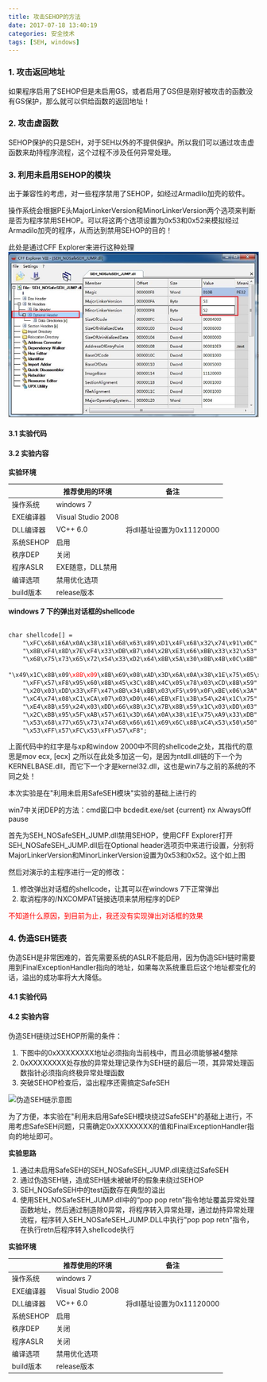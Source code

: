```yaml
---
title: 攻击SEHOP的方法
date: 2017-07-18 13:40:19
categories: 安全技术
tags: [SEH, windows]
---
```


### 1. 攻击返回地址

如果程序启用了SEHOP但是未启用GS，或者启用了GS但是刚好被攻击的函数没有GS保护，那么就可以供给函数的返回地址！

### 2. 攻击虚函数

SEHOP保护的只是SEH，对于SEH以外的不提供保护。所以我们可以通过攻击虚函数来劫持程序流程，这个过程不涉及任何异常处理。

### 3. 利用未启用SEHOP的模块

出于兼容性的考虑，对一些程序禁用了SEHOP，如经过Armadilo加壳的软件。

操作系统会根据PE头MajorLinkerVersion和MinorLinkerVersion两个选项来判断是否为程序禁用SEHOP。可以将这两个选项设置为0x53和0x52来模拟经过Armadilo加壳的程序，从而达到禁用SEHOP的目的！

此处是通过CFF Explorer来进行这种处理
![CFF Explorer修改PE头来禁用SEHOP](/images/2017-07-18/set_version.jpg)

#### 3.1 实验代码

#### 3.2 实验内容

<b>实验环境</b>

||推荐使用的环境|备注|
|--|--|--|
|操作系统|windows 7||
|EXE编译器|Visual Studio 2008||
|DLL编译器|VC++ 6.0| 将dll基址设置为0x11120000|
|系统SEHOP|启用||
|秩序DEP|关闭||
|程序ASLR|EXE随意，DLL禁用||
|编译选项|禁用优化选项||
|build版本|release版本||

<b>windows 7 下的弹出对话框的shellcode</b>
<pre><code>
char shellcode[] = 
    "\xFC\x68\x6A\x0A\x38\x1E\x68\x63\x89\xD1\x4F\x68\x32\x74\x91\x0C"
    "\x8B\xF4\x8D\x7E\xF4\x33\xDB\xB7\x04\x2B\xE3\x66\xBB\x33\x32\x53"
    "\x68\x75\x73\x65\x72\x54\x33\xD2\x64\x8B\x5A\x30\x8B\x4B\x0C\x8B"
    "\x49\x1C\x8B\x09<font color=#f00>\x8B\x09</font>\x8B\x69\x08\xAD\x3D\x6A\x0A\x38\x1E\x75\x05\x95"
    "\xFF\x57\xF8\x95\x60\x8B\x45\x3C\x8B\x4C\x05\x78\x03\xCD\x8B\x59"
    "\x20\x03\xDD\x33\xFF\x47\x8B\x34\xBB\x03\xF5\x99\x0F\xBE\x06\x3A"
    "\xC4\x74\x08\xC1\xCA\x07\x03\xD0\x46\xEB\xF1\x3B\x54\x24\x1C\x75"
    "\xE4\x8B\x59\x24\x03\xDD\x66\x8B\x3C\x7B\x8B\x59\x1C\x03\xDD\x03"
    "\x2C\xBB\x95\x5F\xAB\x57\x61\x3D\x6A\x0A\x38\x1E\x75\xA9\x33\xDB"
    "\x53\x68\x77\x65\x73\x74\x68\x66\x61\x69\x6C\x8B\xC4\x53\x50\x50"
    "\x53\xFF\x57\xFC\x53\xFF\x57\xF8";
</code></pre>

上面代码中的红字是与xp和window 2000中不同的shellcode之处，其指代的意思是mov ecx, [ecx]
之所以在此处多加这一句，是因为ntdll.dll链的下一个为KERNELBASE.dll，而它下一个才是kernel32.dll，这也是win7与之前的系统的不同之处！

本次实验是在"利用未启用SafeSEH模块"实验的基础上进行的

win7中关闭DEP的方法：cmd窗口中
bcdedit.exe/set {current} nx AlwaysOff pause

首先为SEH_NOSafeSEH_JUMP.dll禁用SEHOP，使用CFF Explorer打开SEH_NOSafeSEH_JUMP.dll后在Optional header选项页中来进行设置，分别将MajorLinkerVersion和MinorLinkerVersion设置为0x53和0x52。这个如上图

然后对演示的主程序进行一定的修改：
1. 修改弹出对话框的shellcode，让其可以在windows 7下正常弹出
2. 取消程序的/NXCOMPAT链接选项来禁用程序的DEP


<font color=#f00>不知道什么原因，到目前为止，我还没有实现弹出对话框的效果</font>

### 4. 伪造SEH链表

伪造SEH是非常困难的，首先需要系统的ASLR不能启用，因为伪造SEH链时需要用到FinalExceptionHandler指向的地址，如果每次系统重启后这个地址都变化的话，溢出的成功率将大大降低。

#### 4.1 实验代码

#### 4.2 实验内容

伪造SEH链绕过SEHOP所需的条件：
1. 下图中的0xXXXXXXXX地址必须指向当前栈中，而且必须能够被4整除
2. 0xXXXXXXXX处存放的异常处理记录作为SEH链的最后一项，其异常处理函数指针必须指向终极异常处理函数
3. 突破SEHOP检查后，溢出程序还需搞定SafeSEH

![伪造SEH链示意图](/iamges/2017-07-18/seh.jpg)

为了方便，本实验在"利用未启用SafeSEH模块绕过SafeSEH"的基础上进行，不用考虑SafeSEH问题，只需确定0xXXXXXXXX的值和FinalExceptionHandler指向的地址即可。

<b>实验思路</b>
1. 通过未启用SafeSEH的SEH_NOSafeSEH_JUMP.dll来绕过SafeSEH
2. 通过伪造SEH链，造成SEH链未被破坏的假象来绕过SEHOP
3. SEH_NOSafeSEH中的test函数存在典型的溢出
4. 使用SEH_NOSafeSEH_JUMP.dll中的“pop pop retn”指令地址覆盖异常处理函数地址，然后通过制造除0异常，将程序转入异常处理，通过劫持异常处理流程，程序转入SEH_NOSafeSEH_JUMP.DLL中执行"pop pop retn"指令，在执行retn后程序转入shellcode执行

<b>实验环境</b>

||推荐使用的环境|备注|
|--|--|--|
|操作系统|windows 7||
|EXE编译器|Visual Studio 2008||
|DLL编译器|VC++ 6.0| 将dll基址设置为0x11120000|
|系统SEHOP|启用||
|秩序DEP|关闭||
|程序ASLR|关闭||
|编译选项|禁用优化选项||
|build版本|release版本||
